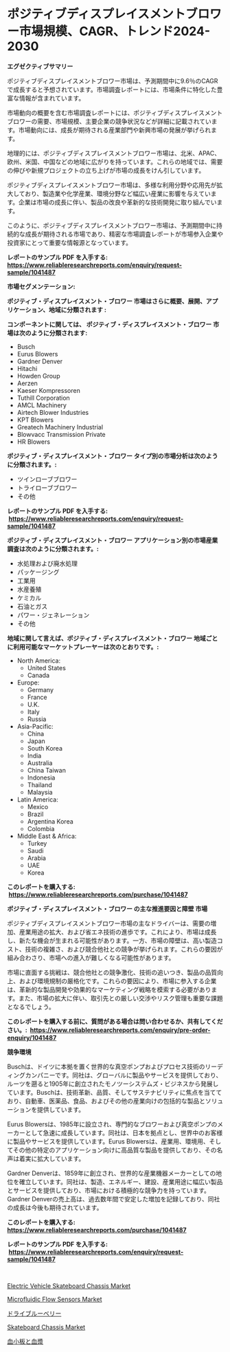 <p><h1>ポジティブディスプレイスメントブロワー市場規模、CAGR、トレンド2024-2030</h1></p><p><strong>エグゼクティブサマリー</strong></p>
<p><p>ポジティブディスプレイスメントブロワー市場は、予測期間中に9.6％のCAGRで成長すると予想されています。市場調査レポートには、市場条件に特化した豊富な情報が含まれています。</p><p>市場動向の概要を含む市場調査レポートには、ポジティブディスプレイスメントブロワーの需要、市場規模、主要企業の競争状況などが詳細に記載されています。市場動向には、成長が期待される産業部門や新興市場の発展が挙げられます。</p><p>地理的には、ポジティブディスプレイスメントブロワー市場は、北米、APAC、欧州、米国、中国などの地域に広がりを持っています。これらの地域では、需要の伸びや新規プロジェクトの立ち上げが市場の成長をけん引しています。</p><p>ポジティブディスプレイスメントブロワー市場は、多様な利用分野や応用先が拡大しており、製造業や化学産業、環境分野など幅広い産業に影響を与えています。企業は市場の成長に伴い、製品の改良や革新的な技術開発に取り組んでいます。</p><p>このように、ポジティブディスプレイスメントブロワー市場は、予測期間中に持続的な成長が期待される市場であり、精密な市場調査レポートが市場参入企業や投資家にとって重要な情報源となっています。</p></p>
<p><strong>レポートのサンプル PDF を入手する: <a href="https://www.reliableresearchreports.com/enquiry/request-sample/1041487">https://www.reliableresearchreports.com/enquiry/request-sample/1041487</a></strong></p>
<p><strong>市場セグメンテーション:</strong></p>
<p><strong> ポジティブ・ディスプレイスメント・ブロワー 市場はさらに概要、展開、アプリケーション、地域に分類されます :</strong></p>
<p><strong>コンポーネントに関しては、 ポジティブ・ディスプレイスメント・ブロワー 市場は次のように分類されます: &nbsp;</strong></p>
<p><ul><li>Busch</li><li>Eurus Blowers</li><li>Gardner Denver</li><li>Hitachi</li><li>Howden Group</li><li>Aerzen</li><li>Kaeser Kompressoren</li><li>Tuthill Corporation</li><li>AMCL Machinery</li><li>Airtech Blower Industries</li><li>KPT Blowers</li><li>Greatech Machinery Industrial</li><li>Blowvacc Transmission Private</li><li>HR Blowers</li></ul></p>
<p><strong> ポジティブ・ディスプレイスメント・ブロワー タイプ別の市場分析は次のように分類されます。:</strong></p>
<p><ul><li>ツインローブブロワー</li><li>トライローブブロワー</li><li>その他</li></ul></p>
<p><strong>レポートのサンプル PDF を入手する: &nbsp;<a href="https://www.reliableresearchreports.com/enquiry/request-sample/1041487">https://www.reliableresearchreports.com/enquiry/request-sample/1041487</a></strong></p>
<p><strong> ポジティブ・ディスプレイスメント・ブロワー アプリケーション別の市場産業調査は次のように分類されます。:</strong></p>
<p><ul><li>水処理および廃水処理</li><li>パッケージング</li><li>工業用</li><li>水産養殖</li><li>ケミカル</li><li>石油とガス</li><li>パワー・ジェネレーション</li><li>その他</li></ul></p>
<p><strong>地域に関して言えば、ポジティブ・ディスプレイスメント・ブロワー 地域ごとに利用可能なマーケットプレーヤーは次のとおりです。:</strong></p>
<p><ul>
    <li>
        North America:
        <ul>
            <li>United States</li>
            <li>Canada</li>
        </ul>
    </li>
    <li>
        Europe:
        <ul>
            <li>Germany</li>
            <li>France</li>
            <li>U.K.</li>
            <li>Italy</li>
            <li>Russia</li>
        </ul>
    </li>
    <li>
        Asia-Pacific:
        <ul>
            <li>China</li>
            <li>Japan</li>
            <li>South Korea</li>
            <li>India</li>
            <li>Australia</li>
            <li>China Taiwan</li>
            <li>Indonesia</li>
            <li>Thailand</li>
            <li>Malaysia</li>
        </ul>
    </li>
    <li>
        Latin America:
        <ul>
            <li>Mexico</li>
            <li>Brazil</li>
            <li>Argentina Korea</li>
            <li>Colombia</li>
        </ul>
    </li>
    <li>
        Middle East & Africa:
        <ul>
            <li>Turkey</li>
            <li>Saudi</li>
            <li>Arabia</li>
            <li>UAE</li>
            <li>Korea</li>
        </ul>
    </li>
    </ul></p>
<p><strong>このレポートを購入する: &nbsp;<a href="https://www.reliableresearchreports.com/purchase/1041487">https://www.reliableresearchreports.com/purchase/1041487</a></strong></p>
<p><strong>ポジティブ・ディスプレイスメント・ブロワー の主な推進要因と障壁 市場</strong></p>
<p><p>ポジティブディスプレイスメントブロワー市場の主なドライバーは、需要の増加、産業用途の拡大、および省エネ技術の進歩です。これにより、市場は成長し、新たな機会が生まれる可能性があります。一方、市場の障壁は、高い製造コスト、技術の複雑さ、および競合他社との競争が挙げられます。これらの要因が組み合わさり、市場への進入が難しくなる可能性があります。</p><p>市場に直面する挑戦は、競合他社との競争激化、技術の追いつき、製品の品質向上、および環境規制の厳格化です。これらの要因により、市場に参入する企業は、革新的な製品開発や効果的なマーケティング戦略を模索する必要があります。また、市場の拡大に伴い、取引先との厳しい交渉やリスク管理も重要な課題となるでしょう。</p></p>
<p><strong>このレポートを購入する前に、質問がある場合は問い合わせるか、共有してください。:&nbsp; <a href="https://www.reliableresearchreports.com/enquiry/pre-order-enquiry/1041487">https://www.reliableresearchreports.com/enquiry/pre-order-enquiry/1041487</a></strong></p>
<p><strong>競争環境</strong></p>
<p><p>Buschは、ドイツに本拠を置く世界的な真空ポンプおよびプロセス技術のリーディングカンパニーです。同社は、グローバルに製品やサービスを提供しており、ルーツを遡ると1905年に創立されたモノツーシステムズ・ビジネスから発展しています。Buschは、技術革新、品質、そしてサステナビリティに焦点を当てており、自動車、医薬品、食品、およびその他の産業向けの包括的な製品とソリューションを提供しています。</p><p>Eurus Blowersは、1985年に設立され、専門的なブロワーおよび真空ポンプのメーカーとして急速に成長しています。同社は、日本を拠点とし、世界中のお客様に製品やサービスを提供しています。Eurus Blowersは、産業用、環境用、そしてその他の特定のアプリケーション向けに高品質な製品を提供しており、その名声は着実に拡大しています。</p><p>Gardner Denverは、1859年に創立され、世界的な産業機器メーカーとしての地位を確立しています。同社は、製造、エネルギー、建設、産業用途に幅広い製品とサービスを提供しており、市場における積極的な競争力を持っています。Gardner Denverの売上高は、過去数年間で安定した増加を記録しており、同社の成長は今後も期待されています。</p></p>
<p><strong>このレポートを購入する: &nbsp; <a href="https://www.reliableresearchreports.com/purchase/1041487">https://www.reliableresearchreports.com/purchase/1041487</a></strong></p>
<p><strong>レポートのサンプル PDF を入手する: &nbsp;<a href="https://www.reliableresearchreports.com/enquiry/request-sample/1041487">https://www.reliableresearchreports.com/enquiry/request-sample/1041487</a></strong><strong></strong></p>
<p>&nbsp;</p>
<p><p><a href="https://issuu.com/reportprime-2/docs/electric-vehicle-skateboard-chassis-market-size-20">Electric Vehicle Skateboard Chassis Market</a></p><p><a href="https://github.com/lylyparadise/Market-Research-Report-List-2/blob/main/microfluidic-flow-sensors-market.md">Microfluidic Flow Sensors Market</a></p><p><a href="https://medium.com/@eunawiegad2023/%E4%B9%BE%E7%87%A5%E3%83%96%E3%83%AB%E3%83%BC%E3%83%99%E3%83%AA%E3%83%BC%E5%B8%82%E5%A0%B4%E8%AA%BF%E6%9F%BB%E3%83%AC%E3%83%9D%E3%83%BC%E3%83%88-%E3%81%9D%E3%81%AE%E6%AD%B4%E5%8F%B2%E3%81%8A%E3%82%88%E3%81%B32031%E5%B9%B4%E3%81%BE%E3%81%A7%E3%81%AE%E4%BA%88%E6%B8%AC-9622b1f5a6ee">ドライブルーベリー</a></p><p><a href="https://issuu.com/reportprime-2/docs/skateboard-chassis-market-size-2030.pptx">Skateboard Chassis Market</a></p><p><a href="https://github.com/joaejkdzgyljvo6/Market-Research-Report-List-1/blob/main/884753111574.md">血小板と血漿</a></p></p>